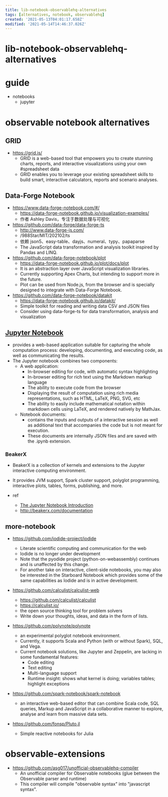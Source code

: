 ```yaml
---
title: lib-notebook-observablehq-alternatives
tags: [alternatives, notebook, observablehq]
created: '2021-05-13T04:01:17.658Z'
modified: '2021-05-14T14:46:37.026Z'
---
```


# lib-notebook-observablehq-alternatives

# guide

- notebooks
  - jupyter

# observable notebook alternatives

## GRID

- https://grid.is/
  - GRID is a web-based tool that empowers you to create stunning charts, reports, and interactive visualizations using your own #spreadsheet data 
  - GRID enables you to leverage your existing spreadsheet skills to build smart, interactive calculators, reports and scenario analyses.

## Data-Forge Notebook

- https://www.data-forge-notebook.com/#/
  - https://data-forge-notebook.github.io/visualization-examples/
  - 作者 Ashley Davis，专注于数据处理与可视化
- https://github.com/data-forge/data-forge-ts
  - http://www.data-forge-js.com/
  - /988Star/MIT/202102/ts
  - 依赖 json5、easy-table、dayjs、numeral、typy、papaparse
  - The JavaScript data transformation and analysis toolkit inspired by Pandas and LINQ.
- https://github.com/data-forge-notebook/plot
  - https://data-forge-notebook.github.io/plot/docs/plot
  - It is an abstraction layer over JavaScript visualization libraries. 
  - Currently supporting Apex Charts, but intending to support more in the future.
  - Plot can be used from Node.js, from the browser and is specially designed to integrate with Data-Forge Notebook.
- https://github.com/data-forge-notebook/datakit
  - https://data-forge-notebook.github.io/datakit/
  - Simple toolkit for reading and writing data CSV and JSON files
  - Consider using data-forge-ts for data transformation, analysis and visualization

## [Jupyter Notebook](https://jupyter.org/)

- provides a web-based application suitable for capturing the whole computation process: developing, documenting, and executing code, as well as communicating the results.
- The Jupyter notebook combines two components:
  - A web application: 
    - In-browser editing for code, with automatic syntax highlighting
    - In-browser editing for rich text using the Markdown markup language
    - The ability to execute code from the browser
    - Displaying the result of computation using rich media representations, such as HTML, LaTeX, PNG, SVG, etc
    - The ability to easily include mathematical notation within markdown cells using LaTeX, and rendered natively by MathJax.
  - Notebook documents: 
    - contains the inputs and outputs of a interactive session as well as additional text that accompanies the code but is not meant for execution.
    - These documents are internally JSON files and are saved with the .ipynb extension. 

### BeakerX

- BeakerX is a collection of kernels and extensions to the Jupyter interactive computing environment. 
- It provides JVM support, Spark cluster support, polyglot programming, interactive plots, tables, forms, publishing, and more. 

- ref
  - [The Jupyter Notebook Introduction](https://jupyter-notebook.readthedocs.io/en/latest/notebook.html)
  - http://beakerx.com/documentation

## more-notebook

- https://github.com/iodide-project/iodide
  - Literate scientific computing and communication for the web
  - Iodide is no longer under development
  - Note that the pyodide project (python-on-webassembly) continues and is unaffected by this change.
  - For another take on interactive, client-side notebooks, you may also be interested in the Starboard Notebook which provides some of the same capabilities as Iodide and is in active development.

- https://github.com/calculist/calculist-web
  - https://github.com/calculist/calculist
  - https://calculist.io/
  - the open source thinking tool for problem solvers
  - Write down your thoughts, ideas, and data in the form of lists.

- https://github.com/polynote/polynote
  - an experimental polyglot notebook environment. 
  - Currently, it supports Scala and Python (with or without Spark), SQL, and Vega.
  - Current notebook solutions, like Jupyter and Zeppelin, are lacking in some fundamental features: 
    - Code editing
    - Text editing
    - Multi-language support
    - Runtime insight: shows what kernel is doing; variables tables; highlight exceptions

- https://github.com/spark-notebook/spark-notebook
  - an interactive web-based editor that can combine Scala code, SQL queries, Markup and JavaScript in a collaborative manner to explore, analyse and learn from massive data sets.

- https://github.com/fonsp/Pluto.jl
  - Simple reactive notebooks for Julia

# observable-extensions

- https://github.com/asg017/unofficial-observablehq-compiler
  - An unofficial compiler for Observable notebooks (glue between the Observable parser and runtime)
  - This compiler will compile "observable syntax" into "javascript syntax". 
